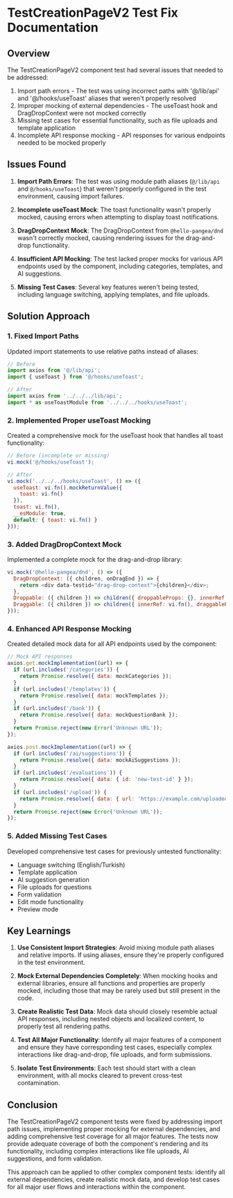 # TestCreationPageV2 Test Fix Documentation

## Overview

The TestCreationPageV2 component test had several issues that needed to be addressed:

1. Import path errors - The test was using incorrect paths with '@/lib/api' and '@/hooks/useToast' aliases that weren't properly resolved
2. Improper mocking of external dependencies - The useToast hook and DragDropContext were not mocked correctly
3. Missing test cases for essential functionality, such as file uploads and template application
4. Incomplete API response mocking - API responses for various endpoints needed to be mocked properly

## Issues Found

1. **Import Path Errors**: The test was using module path aliases (`@/lib/api` and `@/hooks/useToast`) that weren't properly configured in the test environment, causing import failures.

2. **Incomplete useToast Mock**: The toast functionality wasn't properly mocked, causing errors when attempting to display toast notifications.

3. **DragDropContext Mock**: The DragDropContext from `@hello-pangea/dnd` wasn't correctly mocked, causing rendering issues for the drag-and-drop functionality.

4. **Insufficient API Mocking**: The test lacked proper mocks for various API endpoints used by the component, including categories, templates, and AI suggestions.

5. **Missing Test Cases**: Several key features weren't being tested, including language switching, applying templates, and file uploads.

## Solution Approach

### 1. Fixed Import Paths

Updated import statements to use relative paths instead of aliases:

```javascript
// Before
import axios from '@/lib/api';
import { useToast } from '@/hooks/useToast';

// After
import axios from '../../../lib/api';
import * as useToastModule from '../../../hooks/useToast';
```

### 2. Implemented Proper useToast Mocking

Created a comprehensive mock for the useToast hook that handles all toast functionality:

```javascript
// Before (incomplete or missing)
vi.mock('@/hooks/useToast');

// After
vi.mock('../../../hooks/useToast', () => ({
  useToast: vi.fn().mockReturnValue({
    toast: vi.fn()
  }),
  toast: vi.fn(),
  __esModule: true,
  default: { toast: vi.fn() }
}));
```

### 3. Added DragDropContext Mock

Implemented a complete mock for the drag-and-drop library:

```javascript
vi.mock('@hello-pangea/dnd', () => ({
  DragDropContext: ({ children, onDragEnd }) => {
    return <div data-testid="drag-drop-context">{children}</div>;
  },
  Droppable: ({ children }) => children({ droppableProps: {}, innerRef: vi.fn() }),
  Draggable: ({ children }) => children({ innerRef: vi.fn(), draggableProps: {}, dragHandleProps: {} }, { isDragging: false }),
}));
```

### 4. Enhanced API Response Mocking

Created detailed mock data for all API endpoints used by the component:

```javascript
// Mock API responses
axios.get.mockImplementation((url) => {
  if (url.includes('/categories')) {
    return Promise.resolve({ data: mockCategories });
  }
  if (url.includes('/templates')) {
    return Promise.resolve({ data: mockTemplates });
  }
  if (url.includes('/bank')) {
    return Promise.resolve({ data: mockQuestionBank });
  }
  return Promise.reject(new Error('Unknown URL'));
});

axios.post.mockImplementation((url) => {
  if (url.includes('/ai/suggestions')) {
    return Promise.resolve({ data: mockAiSuggestions });
  }
  if (url.includes('/evaluations')) {
    return Promise.resolve({ data: { id: 'new-test-id' } });
  }
  if (url.includes('/upload')) {
    return Promise.resolve({ data: { url: 'https://example.com/uploaded-file.jpg' } });
  }
  return Promise.reject(new Error('Unknown URL'));
});
```

### 5. Added Missing Test Cases

Developed comprehensive test cases for previously untested functionality:

- Language switching (English/Turkish)
- Template application
- AI suggestion generation
- File uploads for questions
- Form validation
- Edit mode functionality
- Preview mode

## Key Learnings

1. **Use Consistent Import Strategies**: Avoid mixing module path aliases and relative imports. If using aliases, ensure they're properly configured in the test environment.

2. **Mock External Dependencies Completely**: When mocking hooks and external libraries, ensure all functions and properties are properly mocked, including those that may be rarely used but still present in the code.

3. **Create Realistic Test Data**: Mock data should closely resemble actual API responses, including nested objects and localized content, to properly test all rendering paths.

4. **Test All Major Functionality**: Identify all major features of a component and ensure they have corresponding test cases, especially complex interactions like drag-and-drop, file uploads, and form submissions.

5. **Isolate Test Environments**: Each test should start with a clean environment, with all mocks cleared to prevent cross-test contamination.

## Conclusion

The TestCreationPageV2 component tests were fixed by addressing import path issues, implementing proper mocking for external dependencies, and adding comprehensive test coverage for all major features. The tests now provide adequate coverage of both the component's rendering and its functionality, including complex interactions like file uploads, AI suggestions, and form validation.

This approach can be applied to other complex component tests: identify all external dependencies, create realistic mock data, and develop test cases for all major user flows and interactions within the component.